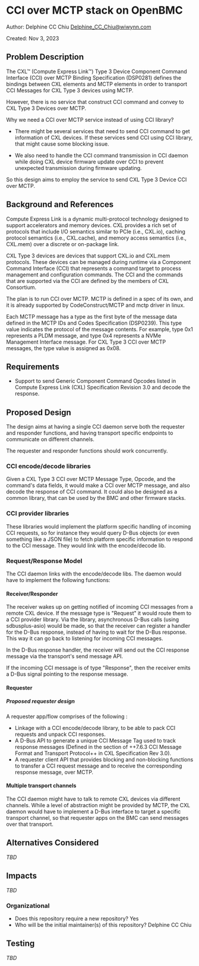 # CCI over MCTP stack on OpenBMC

Author: Delphine CC Chiu [Delphine_CC_Chiu@wiwynn.com](mailto:Delphine_CC_Chiu@wiwynn.com)

Created: Nov 3, 2023

## Problem Description

The CXL™ (Compute Express Link™) Type 3 Device Component Command Interface (CCI) over MCTP Binding Specification (DSP0281) defines the bindings between CXL elements and MCTP elements in order to transport CCI Messages for CXL Type 3 devices using MCTP.

However, there is no service that construct CCI command and convey to CXL Type 3 Devices over MCTP.

Why we need a CCI over MCTP service instead of using CCI library?

- There might be several services that need to send CCI command to get information of CXL devices. If these services send CCI using CCI library, that might cause some blocking issue.

- We also need to handle the CCI command transmission in CCI daemon while doing CXL device firmware update over CCI to prevent unexpected transmission during firmware updating.

So this design aims to employ the service to send CXL Type 3 Device CCI over MCTP. 

## Background and References

Compute Express Link is a dynamic multi-protocol technology designed to support accelerators and memory devices. CXL provides a rich set of protocols that include I/O semantics similar to PCIe (i.e., CXL.io), caching protocol semantics (i.e., CXL.cache), and memory access semantics (i.e., CXL.mem) over a discrete or on-package link.

CXL Type 3 devices are devices that support CXL.io and CXL.mem protocols. These devices can be managed during runtime via a Component Command Interface (CCI) that represents a command target to process management and configuration commands. The CCI and the commands that are supported via the CCI are defined by the members of CXL Consortium.

The plan is to run CCI over MCTP. MCTP is defined in a spec of its own, and it is already supported by CodeConstruct/MCTP and mctp driver in linux.

Each MCTP message has a type as the first byte of the message data defined in the MCTP IDs and Codes Specification (DSP0239). This type value indicates the protocol of the message contents. For example, type 0x1 represents a PLDM message, and type 0x4 represents a NVMe Management Interface message. For CXL Type 3 CCI over MCTP messages, the type value is assigned as 0x08.

## Requirements

- Support to send Generic Component Command Opcodes listed in Compute Express Link (CXL) Specification Revision 3.0 and decode the response.

## Proposed Design

The design aims at having a single CCI daemon serve both the requester and responder functions, and having transport specific endpoints to communicate on different channels.

The requester and responder functions should work concurrently.

### CCI encode/decode libraries

Given a CXL Type 3 CCI over MCTP Message Type, Opcode, and the command's data fields, it would make a CCI over MCTP message, and also decode the response of CCI command. It could also be designed as a common library, that can be used by the BMC and other firmware stacks.

### CCI provider libraries

These libraries would implement the platform specific handling of incoming CCI
requests, so for instance they would query D-Bus objects (or even something
like a JSON file) to fetch platform specific information to respond to the CCI
message. They would link with the encode/decode lib.

### Request/Response Model

The CCI daemon links with the encode/decode libs. The daemon would have to implement the following functions:

#### Receiver/Responder

The receiver wakes up on getting notified of incoming CCI messages from a remote CXL device. If the message type is "Request" it would route them to a CCI provider library. Via the library, asynchronous D-Bus calls (using sdbusplus-asio) would be made, so that the receiver can register a handler for the D-Bus response, instead of having to wait for the D-Bus response. This way it can go back to listening for incoming CCI messages.

In the D-Bus response handler, the receiver will send out the CCI response message via the transport's send message API.

If the incoming CCI message is of type "Response", then the receiver emits a D-Bus signal pointing to the response message. 

#### Requester

##### Proposed requester design

A requester app/flow comprises of the following :
- Linkage with a CCI encode/decode library, to be able to pack CCI requests and unpack CCI responses.
- A D-Bus API to generate a unique CCI Message Tag used to track response messages (Defined in the section of ++7.6.3 CCI Message Format and Transport Protocol++ in CXL Specification Rev 3.0).
- A requester client API that provides blocking and non-blocking functions to transfer a CCI request message and to receive the corresponding response message, over MCTP.

#### Multiple transport channels
The CCI daemon might have to talk to remote CXL devices via different channels. While a level of abstraction might be provided by MCTP, the CXL daemon would have to implement a D-Bus interface to target a specific transport channel, so that requester apps on the BMC can send messages over that transport.

## Alternatives Considered

*TBD*

## Impacts

*TBD*

### Organizational

- Does this repository require a new repository? Yes
- Who will be the initial maintainer(s) of this repository? Delphine CC Chiu

## Testing

*TBD*
